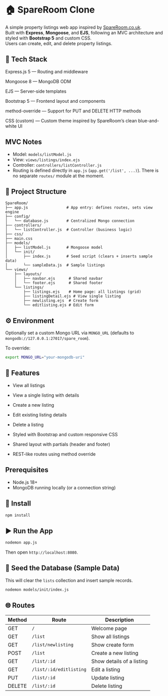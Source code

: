 # 🏠 SpareRoom Clone

A simple property listings web app inspired by [SpareRoom.co.uk](https://www.spareroom.co.uk).  
Built with **Express**, **Mongoose**, and **EJS**, following an MVC architecture and styled with **Bootstrap 5** and custom CSS.  
Users can create, edit, and delete property listings.


## 🚀 Tech Stack
Express.js 5 — Routing and middleware

Mongoose 8 — MongoDB ODM

EJS — Server-side templates

Bootstrap 5 — Frontend layout and components

method-override — Support for PUT and DELETE HTTP methods

CSS (custom) — Custom theme inspired by SpareRoom’s clean blue-and-white UI

## MVC Notes
- Model: `models/listModel.js`
- View: `views/listings/index.ejs`
- Controller: `controllers/listController.js`
- Routing is defined directly in `app.js` (`app.get('/list', ...)`). There is no separate `routes/` module at the moment.

## 🧱 Project Structure
```
SpareRoom/
├── app.js                 # App entry: defines routes, sets view engine
├── config/
│   └── database.js        # Centralized Mongo connection
├── controllers/
│   └── listController.js  # Controller (business logic)
├── css/
├── main.css
├── models/
│   ├── listModel.js       # Mongoose model
│   └── init/
│       ├── index.js       # Seed script (clears + inserts sample data)
│       └── sampleData.js  # Sample listings
└── views/
    ├── layouts/
    │   ├── navbar.ejs      # Shared navbar
    │   └── footer.ejs      # Shared footer
    └── listings/
        ├── listings.ejs    # Home page: all listings (grid)
        ├── listingDetail.ejs # View single listing
        ├── newlisting.ejs  # Create form
        └── editlisting.ejs # Edit form
```


## ⚙️ Environment
Optionally set a custom Mongo URL via `MONGO_URL` (defaults to `mongodb://127.0.0.1:27017/spare_room`).

To override:
```bash
export MONGO_URL="your-mongodb-uri"
```
## 🧩 Features

- View all listings

- View a single listing with details

- Create a new listing

- Edit existing listing details

- Delete a listing

- Styled with Bootstrap and custom responsive CSS

- Shared layout with partials (header and footer)

- REST-like routes using method override

## Prerequisites
- Node.js 18+
- MongoDB running locally (or a connection string)
  
## 🧰 Install
```bash
npm install
```

## ▶️ Run the App
```bash
nodemon app.js
```

Then open `http://localhost:8080`.

## 🌱 Seed the Database (Sample Data)
This will clear the `lists` collection and insert sample records.
```bash
nodemon models/init/index.js
```

## 🌐 Routes
| Method | Route                   | Description               |
| ------ | ----------------------- | ------------------------- |
| GET    | `/`                     | Welcome page              |
| GET    | `/list`                 | Show all listings         |
| GET    | `/list/newlisting`      | Show create form          |
| POST   | `/list`                 | Create a new listing      |
| GET    | `/list/:id`             | Show details of a listing |
| GET    | `/list/:id/editlisting` | Edit a listing            |
| PUT    | `/list/:id`             | Update listing            |
| DELETE | `/list/:id`             | Delete listing            |






